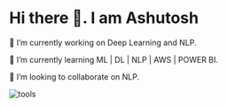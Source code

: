 

# Hi there 👋. I am Ashutosh 



🔭 I’m currently working on Deep Learning and NLP. 

🌱 I’m currently learning ML | DL | NLP | AWS | POWER BI. 

👯 I’m looking to collaborate on NLP. 

![tools](https://user-images.githubusercontent.com/70529796/120020990-1afd2080-c008-11eb-9ddf-0d9c5c7a9832.png)

                                   

<!--
**ashuiitp/ashuiitp** is a ✨ _special_ ✨ repository because its `README.md` (this file) appears on your GitHub profile.

Here are some ideas to get you started:

- 🔭 I’m currently working on ...
- 🌱 I’m currently learning ...
- 👯 I’m looking to collaborate on ...
- 🤔 I’m looking for help with ...
- 💬 Ask me about ...
- 📫 How to reach me: ...
- 😄 Pronouns: ...
- ⚡ Fun fact: ...
-->
